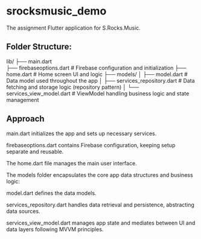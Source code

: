 # srocksmusic_demo

The assignment Flutter application for S.Rocks.Music.

## Folder Structure:
lib/
├── main.dart                   
├── firebaseoptions.dart        # Firebase configuration and initialization
├── home.dart                   # Home screen UI and logic
├── models/
│   ├── model.dart              # Data model used throughout the app
│   ├── services_repository.dart # Data fetching and storage logic (repository pattern)
│   └── services_view_model.dart # ViewModel handling business logic and state management

## Approach
main.dart initializes the app and sets up necessary services.

firebaseoptions.dart contains Firebase configuration, keeping setup separate and reusable.

The home.dart file manages the main user interface.

The models folder encapsulates the core app data structures and business logic:

model.dart defines the data models.

services_repository.dart handles data retrieval and persistence, abstracting data sources.

services_view_model.dart manages app state and mediates between UI and data layers following MVVM principles.
